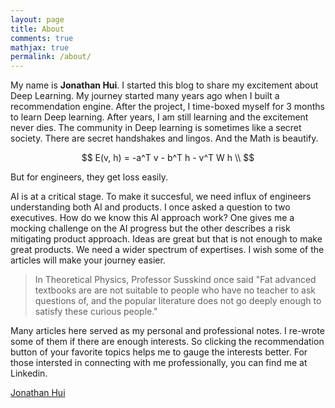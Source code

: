 ```yaml
---
layout: page
title: About
comments: true
mathjax: true
permalink: /about/
---
```


My name is **Jonathan Hui**. I started this blog to share my excitement about Deep Learning. My journey started many years ago when I built a recommendation engine. After the project, I time-boxed myself for 3 months to learn Deep learning. After years, I am still learning and the excitement never dies. The community in Deep learning is sometimes like a secret society. There are secret handshakes and lingos. And the Math is beautify.

$$
E(v, h) = -a^T v - b^T h - v^T W h \\ 
$$

But for engineers, they get loss easily. 

AI is at a critical stage. To make it succesful, we need influx of engineers understanding both AI and products. I once asked a question to two executives. How do we know this AI approach work? One gives me a mocking challenge on the AI progress but the other describes a risk mitigating product approach. Ideas are great but that is not enough to make great products. We need a wider spectrum of expertises. I wish some of the articles will make your journey easier.

> In Theoretical Physics, Professor Susskind once said "Fat advanced textbooks are are not suitable to people who have no teacher to ask questions of, and the popular literature does not go deeply enough to satisfy these curious people." 

Many articles here served as my personal and professional notes. I re-wrote some of them if there are enough interests. So clicking the recommendation button of your favorite topics helps me to gauge the interests better. For those intersted in connecting with me professionally, you can find me at Linkedin.

<script type="text/javascript" src="https://platform.linkedin.com/badges/js/profile.js" async defer></script>

<div class="LI-profile-badge"  data-version="v1" data-size="medium" data-locale="en_US" data-type="horizontal" data-theme="dark" data-vanity="thejonathanhui"><a class="LI-simple-link" href='https://www.linkedin.com/in/thejonathanhui?trk=profile-badge'>Jonathan Hui</a></div>

